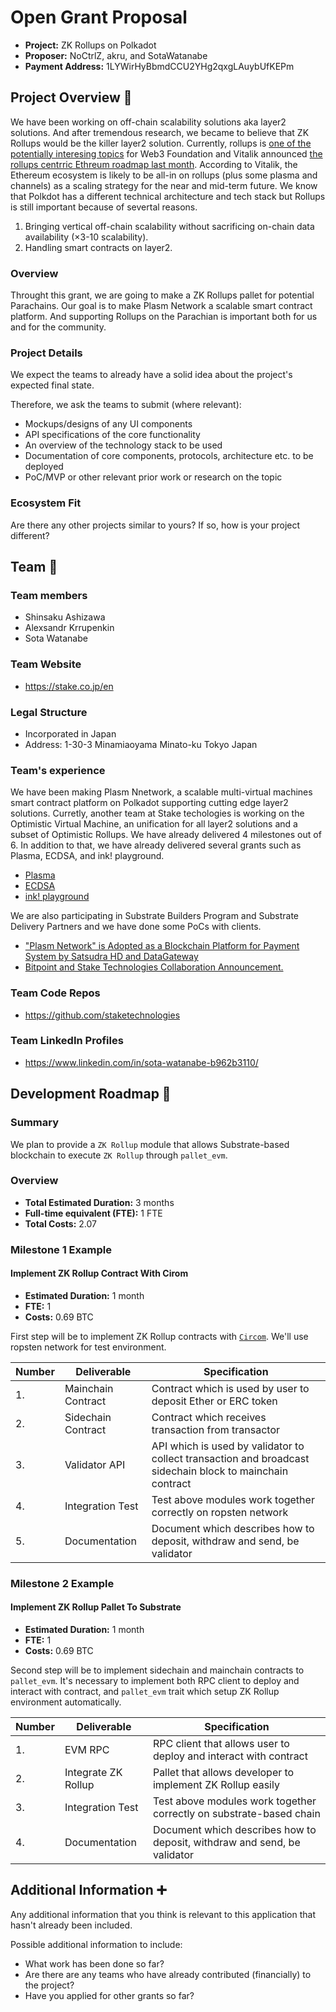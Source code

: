# Open Grant Proposal

* **Project:** ZK Rollups on Polkadot
* **Proposer:** NoCtrlZ, akru, and SotaWatanabe
* **Payment Address:** 1LYWirHyBbmdCCU2YHg2qxgLAuybUfKEPm

## Project Overview :page_facing_up:
We have been working on off-chain scalability solutions aka layer2 solutions. And after tremendous research, we became to believe that ZK Rollups would be the killer layer2 solution. Currently, rollups is [one of the potentially interesing topics](https://github.com/w3f/General-Grants-Program/blob/master/grants/polkadot_stack.md) for Web3 Foundation and Vitalik announced [the rollups centrric Ethreum roadmap last month](https://ethereum-magicians.org/t/a-rollup-centric-ethereum-roadmap/4698?fbclid=IwAR1oJyMEwvjFXNy7vCHT19PyXNh27PAHZjvCR4qBRoUB9mKf_nEVOtE4vgk). According to Vitalik, the Ethereum ecosystem is likely to be all-in on rollups (plus some plasma and channels) as a scaling strategy for the near and mid-term future. We know that Polkdot has  a different technical architecture and tech stack but Rollups is still important because of severtal reasons.

1. Bringing vertical off-chain scalability without sacrificing on-chain data availability (×3-10 scalability).
1. Handling smart contracts on layer2.

### Overview
Throught this grant, we are going to make a ZK Rollups pallet for potential Parachains. Our goal is to make Plasm Network a scalable smart contract platform. And supporting Rollups on the Parachian is important both for us and for the community.

### Project Details
We expect the teams to already have a solid idea about the project's expected final state.

Therefore, we ask the teams to submit (where relevant):
* Mockups/designs of any UI components
* API specifications of the core functionality
* An overview of the technology stack to be used
* Documentation of core components, protocols, architecture etc. to be deployed
* PoC/MVP or other relevant prior work or research on the topic

### Ecosystem Fit
Are there any other projects similar to yours? If so, how is your project different?

## Team :busts_in_silhouette:

### Team members
* Shinsaku Ashizawa
* Alexsandr Krrupenkin
* Sota Watanabe

### Team Website
* https://stake.co.jp/en

### Legal Structure
* Incorporated in Japan
* Address: 1-30-3 Minamiaoyama Minato-ku Tokyo Japan

### Team's experience
We have been making Plasm Nnetwork, a scalable multi-virtual machines smart contract platform on Polkadot supporting cutting edge layer2 solutions. Curretly, another team at Stake techologies is working on the Optimistic Virtual Machine, an unification for all layer2 solutions and a subset of Optimistic Rollups. We have already delivered 4 milestones out of 6. In addition to that, we have already delivered several grants such as Plasma, ECDSA, and ink! playground.

- [Plasma](https://github.com/stakedtechnologies/Plasm)
- [ECDSA](https://github.com/polkadot-js/common/tree/master/packages/util-crypto/src/secp256k1)
- [ink! playground](https://github.com/staketechnologies/ink-playground)

We are also participating in Substrate Builders Program and Substrate Delivery Partners and we have done some PoCs with clients.
- ["Plasm Network" is Adopted as a Blockchain Platform for Payment System by Satsudra HD and DataGateway](https://stake.co.jp/news/20201020english/)
- [Bitpoint and Stake Technologies Collaboration Announcement.](https://stake.co.jp/news/bitpoint_en/)

### Team Code Repos
* https://github.com/staketechnologies

### Team LinkedIn Profiles
* https://www.linkedin.com/in/sota-watanabe-b962b3110/


## Development Roadmap :nut_and_bolt:

### Summary
We plan to provide a `ZK Rollup` module that allows Substrate-based blockchain to execute `ZK Rollup` through `pallet_evm`.

### Overview
* **Total Estimated Duration:** 3 months
* **Full-time equivalent (FTE):**  1 FTE
* **Total Costs:** 2.07

### Milestone 1 Example
#### Implement ZK Rollup Contract With Cirom
* **Estimated Duration:** 1 month
* **FTE:**  1
* **Costs:** 0.69 BTC

First step will be to implement ZK Rollup contracts with [`Circom`](https://github.com/iden3/circom). We'll use ropsten network for test environment.

| Number | Deliverable | Specification |
| ------------- | ------------- | ------------- |
| 1. | Mainchain Contract | Contract which is used by user to deposit Ether or ERC token |  
| 2. | Sidechain Contract | Contract which receives transaction from transactor |  
| 3. | Validator API | API which is used by validator to collect transaction and broadcast sidechain block to mainchain contract |  
| 4. | Integration Test | Test above modules work together correctly on ropsten network |  
| 5. | Documentation | Document which describes how to deposit, withdraw and send, be validator |

### Milestone 2 Example
#### Implement ZK Rollup Pallet To Substrate
* **Estimated Duration:** 1 month
* **FTE:**  1
* **Costs:** 0.69 BTC

Second step will be to implement sidechain and mainchain contracts to `pallet_evm`. It's necessary to implement both RPC client to deploy and interact with contract, and `pallet_evm` trait which setup ZK Rollup environment automatically.

| Number | Deliverable | Specification |
| ------------- | ------------- | ------------- |
| 1. | EVM RPC | RPC client that allows user to deploy and interact with contract |  
| 2. | Integrate ZK Rollup | Pallet that allows developer to implement ZK Rollup easily |  
| 3. | Integration Test | Test above modules work together correctly on substrate-based chain |  
| 4. | Documentation | Document which describes how to deposit, withdraw and send, be validator |

## Additional Information :heavy_plus_sign:
Any additional information that you think is relevant to this application that hasn't already been included.

Possible additional information to include:
* What work has been done so far?
* Are there are any teams who have already contributed (financially) to the project?
* Have you applied for other grants so far?